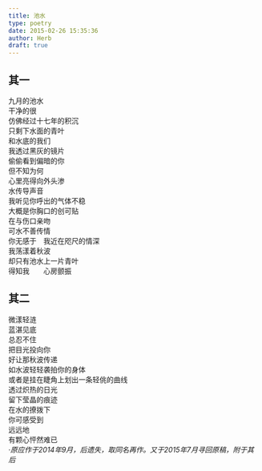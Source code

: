 ```yaml
---  
title: 池水  
type: poetry  
date: 2015-02-26 15:35:36  
author: Herb  
draft: true
---    
```

## 其一    
九月的池水  
干净的很  
仿佛经过十七年的积沉  
只剩下水面的青叶  
和水底的我们    
我透过黑灰的镜片  
偷偷看到偏暗的你  
但不知为何  
心里亮得向外头渗  
水传导声音  
我听见你呼出的气体不稳  
大概是你胸口的创可贴  
在与伤口亲吻  
可水不善传情  
你无感于　我近在咫尺的情深    
我荡漾着秋波  
却只有池水上一片青叶  
得知我　　心房颤振    
## 其二    
微漾轻涟  
蓝湛见底  
总忍不住  
把目光投向你  
好让那秋波传递  
如水波轻轻袭拍你的身体  
或者是挂在睫角上划出一条轻佻的曲线  
透过炽热的日光  
留下莹晶的痕迹  
在水的撩拨下  
你可感受到  
远远地  
有颗心怦然难已    
·*原应作于2014年9月，后遗失，取同名再作。又于2015年7月寻回原稿，附于其后*  
